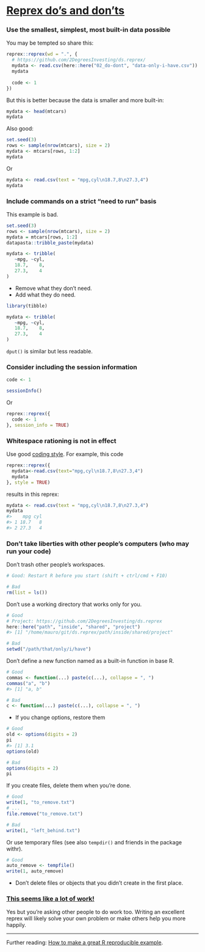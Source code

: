 
# [Reprex do’s and don’ts](https://reprex.tidyverse.org/articles/reprex-dos-and-donts.html)

### Use the smallest, simplest, most built-in data possible

You may be tempted so share this:

``` r
reprex::reprex(wd = ".", {
  # https://github.com/2DegreesInvesting/ds.reprex/
  mydata <- read.csv(here::here("02_do-dont", "data-only-i-have.csv"))
  mydata
  
  code <- 1
})
```

But this is better because the data is smaller and more built-in:

``` r
mydata <- head(mtcars)
mydata
```

Also good:

``` r
set.seed(3)
rows <- sample(nrow(mtcars), size = 2)
mydata <- mtcars[rows, 1:2]
mydata
```

Or

``` r
mydata <- read.csv(text = "mpg,cyl\n18.7,8\n27.3,4")
mydata
```

### Include commands on a strict “need to run” basis

This example is bad.

``` r
set.seed(3)
rows <- sample(nrow(mtcars), size = 2)
mydata = mtcars[rows, 1:2]
datapasta::tribble_paste(mydata)  

mydata <- tribble(
   ~mpg, ~cyl,
   18.7,    8,
   27.3,    4
)
```

-   Remove what they don’t need.
-   Add what they do need.

``` r
library(tibble)

mydata <- tribble(
   ~mpg, ~cyl,
   18.7,    8,
   27.3,    4
)
```

`dput()` is similar but less readable.

### Consider including the session information

``` r
code <- 1

sessionInfo()
```

Or

``` r
reprex::reprex({
  code <- 1
}, session_info = TRUE)
```

### Whitespace rationing is not in effect

Use good [coding style](https://style.tidyverse.org/). For example, this
code

``` r
reprex::reprex({
  mydata<-read.csv(text="mpg,cyl\n18.7,8\n27.3,4")
  mydata
}, style = TRUE)
```

results in this reprex:

``` r
mydata <- read.csv(text = "mpg,cyl\n18.7,8\n27.3,4")
mydata
#>    mpg cyl
#> 1 18.7   8
#> 2 27.3   4
```

### Don’t take liberties with other people’s computers (who may run your code)

Don’t trash other people’s workspaces.

``` r
# Good: Restart R before you start (shift + ctrl/cmd + F10)

# Bad
rm(list = ls())
```

Don’t use a working directory that works only for you.

``` r
# Good
# Project: https://github.com/2DegreesInvesting/ds.reprex
here::here("path", "inside", "shared", "project")
#> [1] "/home/mauro/git/ds.reprex/path/inside/shared/project"

# Bad
setwd("/path/that/only/i/have")
```

Don’t define a new function named as a built-in function in base R.

``` r
# Good 
commas <- function(...) paste(c(...), collapse = ", ")
commas("a", "b")
#> [1] "a, b"

# Bad
c <- function(...) paste(c(...), collapse = ", ")
```

-   If you change options, restore them

``` r
# Good
old <- options(digits = 2)
pi
#> [1] 3.1
options(old)

# Bad
options(digits = 2)
pi
```

If you create files, delete them when you’re done.

``` r
# Good
write(1, "to_remove.txt")
# ...
file.remove("to_remove.txt")

# Bad
write(1, "left_behind.txt")
```

Or use temporary files (see also `tempdir()` and friends in the package
withr).

``` r
# Good
auto_remove <- tempfile()
write(1, auto_remove)
```

-   Don’t delete files or objects that you didn’t create in the first
    place.

### [This seems like a lot of work!](https://reprex.tidyverse.org/articles/reprex-dos-and-donts.html#this-seems-like-a-lot-of-work)

Yes but you’re asking other people to do work too. Writing an excellent
reprex will likely solve your own problem or make others help you more
happily.

------------------------------------------------------------------------

Further reading: [How to make a great R reproducible
example](https://stackoverflow.com/questions/5963269/how-to-make-a-great-r-reproducible-example/16532098).
